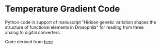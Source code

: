 # Temperature Gradient Code
Python code in support of manuscript "Hidden genetic variation shapes the structure of functional elements in Drosophila" for reading from three analog to digital converters.

Code derived from [here](https://github.com/adafruit/Adafruit_Python_ADS1x15/blob/master/examples/simpletest.py).
